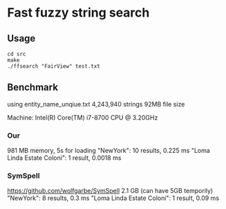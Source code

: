 # Fast fuzzy string search

## Usage
`cd src`  
`make`  
`./ffsearch "FairView" test.txt`  


## Benchmark

using entity_name_unqiue.txt
4,243,940 strings
92MB file size

Machine:
Intel(R) Core(TM) i7-8700 CPU @ 3.20GHz

### Our
981 MB memory, 5s for loading
"NewYork": 10 results, 0.225 ms
"Loma Linda Estate Coloni": 1 result, 0.0018 ms

### SymSpell
https://github.com/wolfgarbe/SymSpell
2.1 GB (can have 5GB temporily)
"NewYork": 8 results, 0.3 ms
"Loma Linda Estate Coloni": 1 result, 0.09 ms


